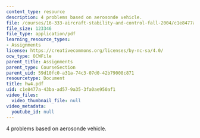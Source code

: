```yaml
---
content_type: resource
description: 4 problems based on aerosonde vehicle.
file: /courses/16-333-aircraft-stability-and-control-fall-2004/c1e8477a43baad579a353fa0ae950af1_hw4.pdf
file_size: 123346
file_type: application/pdf
learning_resource_types:
- Assignments
license: https://creativecommons.org/licenses/by-nc-sa/4.0/
ocw_type: OCWFile
parent_title: Assignments
parent_type: CourseSection
parent_uid: 59d10fc0-a31a-74c3-07d0-42b79008c871
resourcetype: Document
title: hw4.pdf
uid: c1e8477a-43ba-ad57-9a35-3fa0ae950af1
video_files:
  video_thumbnail_file: null
video_metadata:
  youtube_id: null
---
```

4 problems based on aerosonde vehicle.
